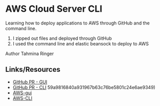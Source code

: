 # AWS Cloud Server CLI

Learning how to deploy applications to AWS through GitHub and the command line.

1. I zipped out files and deployed through GitHub
2. I used the command line and elastic beansock to deploy to AWS

Author Tahmina Ringer

## Links/Resources

- [GitHub PR - GUI](https://github.com/tahminaringer/aws-cloud-server2/commit/bb6cc2309d3ec29d88fc8e4cfcec21f3583e23cf)
- [GitHub PR - CLI](https://github.com/Tahmina-Ringer-401-advanced-javascript/aws_cloud_servers/commit/) 59a9816840a931967b63c76be5801c24e6ae9349)
- [AWS-gui](https://us-east-2.console.aws.amazon.com/elasticbeanstalk/home?region=us-east-2#/applications)
- [AWS-CLI](https://us-east-2.console.aws.amazon.com/elasticbeanstalk/home?region=us-east-2#/environments)
